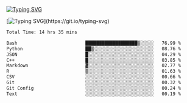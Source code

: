 [![Typing SVG](https://readme-typing-svg.demolab.com?font=Fira+Code&duration=1&pause=1000&center=true&vCenter=true&width=435&lines=Ivy+Streeter)](https://git.io/typing-svg)

[![Typing SVG](https://readme-typing-svg.demolab.com?font=Fira+Code&pause=1000&center=true&width=435&lines=Hello%2C+nice+to+meet+you!;I+am+a+researcher+in+biotech.;I+am+interested+in+bioinformatics.;I+am+self-taught+and+love+learning.;Feel+free+to+reach+out!)](https://git.io/typing-svg)
<!--START_SECTION:waka-->

```txt
Total Time: 14 hrs 35 mins

Bash                         ███████████████████▒░░░░░   76.99 %
Python                       ██▒░░░░░░░░░░░░░░░░░░░░░░   08.76 %
JSON                         █░░░░░░░░░░░░░░░░░░░░░░░░   04.29 %
C++                          █░░░░░░░░░░░░░░░░░░░░░░░░   03.85 %
Markdown                     ▓░░░░░░░░░░░░░░░░░░░░░░░░   02.77 %
R                            ▒░░░░░░░░░░░░░░░░░░░░░░░░   01.63 %
CSV                          ░░░░░░░░░░░░░░░░░░░░░░░░░   00.66 %
Git                          ░░░░░░░░░░░░░░░░░░░░░░░░░   00.32 %
Git Config                   ░░░░░░░░░░░░░░░░░░░░░░░░░   00.24 %
Text                         ░░░░░░░░░░░░░░░░░░░░░░░░░   00.19 %
```

<!--END_SECTION:waka-->
